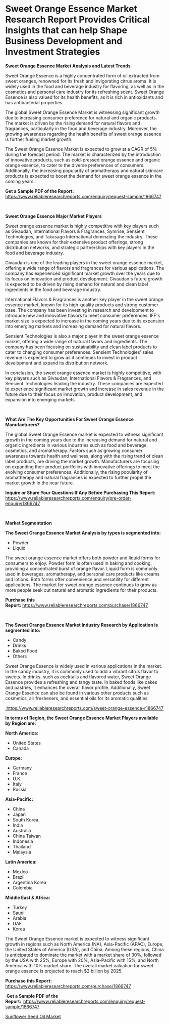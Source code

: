 <p><h1>Sweet Orange Essence Market Research Report Provides Critical Insights that can help Shape Business Development and Investment Strategies</h1></p><p><strong>Sweet Orange Essence Market Analysis and Latest Trends</strong></p>
<p><p>Sweet Orange Essence is a highly concentrated form of oil extracted from sweet oranges, renowned for its fresh and invigorating citrus aroma. It is widely used in the food and beverage industry for flavoring, as well as in the cosmetics and personal care industry for its refreshing scent. Sweet Orange Essence is also valued for its health benefits, as it is rich in antioxidants and has antibacterial properties.</p><p>The global Sweet Orange Essence Market is witnessing significant growth due to increasing consumer preference for natural and organic products. The market is driven by the rising demand for natural flavors and fragrances, particularly in the food and beverage industry. Moreover, the growing awareness regarding the health benefits of sweet orange essence is further fueling market growth.</p><p>The Sweet Orange Essence Market is expected to grow at a CAGR of 5% during the forecast period. The market is characterized by the introduction of innovative products, such as cold-pressed orange essence and organic orange essence, to cater to the diverse preferences of consumers. Additionally, the increasing popularity of aromatherapy and natural skincare products is expected to boost the demand for sweet orange essence in the coming years.</p></p>
<p><strong>Get a Sample PDF of the Report:&nbsp;</strong> <a href="https://www.reliableresearchreports.com/enquiry/request-sample/1866747">https://www.reliableresearchreports.com/enquiry/request-sample/1866747</a></p>
<p>&nbsp;</p>
<p><strong>Sweet Orange Essence Major Market Players</strong></p>
<p><p>Sweet orange essence market is highly competitive with key players such as Givaudan, International Flavors & Fragrances, Symrise, Sensient Technologies, and Takasago International dominating the industry. These companies are known for their extensive product offerings, strong distribution networks, and strategic partnerships with key players in the food and beverage industry.</p><p>Givaudan is one of the leading players in the sweet orange essence market, offering a wide range of flavors and fragrances for various applications. The company has experienced significant market growth over the years due to its focus on innovation and product development. Givaudan's future growth is expected to be driven by rising demand for natural and clean label ingredients in the food and beverage industry.</p><p>International Flavors & Fragrances is another key player in the sweet orange essence market, known for its high-quality products and strong customer base. The company has been investing in research and development to introduce new and innovative flavors to meet consumer preferences. IFF's market size is expected to increase in the coming years due to its expansion into emerging markets and increasing demand for natural flavors.</p><p>Sensient Technologies is also a major player in the sweet orange essence market, offering a wide range of natural flavors and ingredients. The company has been focusing on sustainability and clean label products to cater to changing consumer preferences. Sensient Technologies' sales revenue is expected to grow as it continues to invest in product development and expand its distribution network.</p><p>In conclusion, the sweet orange essence market is highly competitive, with key players such as Givaudan, International Flavors & Fragrances, and Sensient Technologies leading the industry. These companies are expected to experience significant market growth and increase in sales revenue in the future due to their focus on innovation, product development, and expansion into emerging markets.</p></p>
<p>&nbsp;</p>
<p><strong>What Are The Key Opportunities For Sweet Orange Essence Manufacturers?</strong></p>
<p><p>The global Sweet Orange Essence market is expected to witness significant growth in the coming years due to the increasing demand for natural and organic ingredients in various industries such as food and beverage, cosmetics, and aromatherapy. Factors such as growing consumer awareness towards health and wellness, along with the rising trend of clean label products, are driving the market growth. Manufacturers are focusing on expanding their product portfolios with innovative offerings to meet the evolving consumer preferences. Additionally, the rising popularity of aromatherapy and natural fragrances is expected to further propel the market growth in the near future.</p></p>
<p><strong>Inquire or Share Your Questions If Any Before Purchasing This Report:</strong> <a href="https://www.reliableresearchreports.com/enquiry/pre-order-enquiry/1866747">https://www.reliableresearchreports.com/enquiry/pre-order-enquiry/1866747</a></p>
<p>&nbsp;</p>
<p><strong>Market Segmentation</strong></p>
<p><strong>The Sweet Orange Essence Market Analysis by types is segmented into:</strong></p>
<p><ul><li>Powder</li><li>Liquid</li></ul></p>
<p><p>The sweet orange essence market offers both powder and liquid forms for consumers to enjoy. Powder form is often used in baking and cooking, providing a concentrated burst of orange flavor. Liquid form is commonly used in beverages, aromatherapy, and personal care products like creams and lotions. Both forms offer convenience and versatility for different applications. The market for sweet orange essence continues to grow as more people seek out natural and aromatic ingredients for their products.</p></p>
<p><strong>Purchase this Report:&nbsp;</strong><a href="https://www.reliableresearchreports.com/purchase/1866747">https://www.reliableresearchreports.com/purchase/1866747</a></p>
<p>&nbsp;</p>
<p><strong>The Sweet Orange Essence Market Industry Research by Application is segmented into:</strong></p>
<p><ul><li>Candy</li><li>Drinks</li><li>Baked Food</li><li>Others</li></ul></p>
<p><p>Sweet Orange Essence is widely used in various applications in the market. In the candy industry, it is commonly used to add a vibrant citrus flavor to sweets. In drinks, such as cocktails and flavored water, Sweet Orange Essence provides a refreshing and tangy taste. In baked foods like cakes and pastries, it enhances the overall flavor profile. Additionally, Sweet Orange Essence can also be found in various other products such as cosmetics, air fresheners, and essential oils for its aromatic qualities.</p></p>
<p><a href="https://www.reliableresearchreports.com/sweet-orange-essence-r1866747">&nbsp;https://www.reliableresearchreports.com/sweet-orange-essence-r1866747</a></p>
<p><strong>In terms of Region, the Sweet Orange Essence Market Players available by Region are:</strong></p>
<p>
    <p> <strong> North America: </strong>
        <ul>
            <li>United States</li>
            <li>Canada</li>
        </ul>
        </p> 
    <p> <strong> Europe: </strong>
        <ul>
            <li>Germany</li>
            <li>France</li>
            <li>U.K.</li>
            <li>Italy</li>
            <li>Russia</li>
        </ul>
        </p> 
    <p> <strong> Asia-Pacific: </strong>
        <ul>
            <li>China</li>
            <li>Japan</li>
            <li>South Korea</li>
            <li>India</li>
            <li>Australia</li>
            <li>China Taiwan</li>
            <li>Indonesia</li>
            <li>Thailand</li>
            <li>Malaysia</li>
        </ul>
        </p> 
    <p> <strong> Latin America: </strong>
        <ul>
            <li>Mexico</li>
            <li>Brazil</li>
            <li>Argentina Korea</li>
            <li>Colombia</li>
        </ul>
        </p> 
    <p> <strong> Middle East & Africa: </strong>
        <ul>
            <li>Turkey</li>
            <li>Saudi</li>
            <li>Arabia</li>
            <li>UAE</li>
            <li>Korea</li>
        </ul>
    </p>
    </p>
<p><p>The Sweet Orange Essence market is expected to witness significant growth in regions such as North America (NA), Asia-Pacific (APAC), Europe, the United States of America (USA), and China. Among these regions, China is anticipated to dominate the market with a market share of 30%, followed by the USA with 25%, Europe with 20%, Asia-Pacific with 15%, and North America with 10% market share. The overall market valuation for sweet orange essence is projected to reach $2 billion by 2025.</p></p>
<p><strong>Purchase this Report: </strong><a href="https://www.reliableresearchreports.com/purchase/1866747">https://www.reliableresearchreports.com/purchase/1866747</a></p>
<p>&nbsp;<strong>Get a Sample PDF of the Report:&nbsp;&nbsp;</strong><a href="https://www.reliableresearchreports.com/enquiry/request-sample/1866747">https://www.reliableresearchreports.com/enquiry/request-sample/1866747</a></p>
<p><strong></strong></p>
<p><p><a href="https://github.com/YashRP12/Market-Research-Report-List-4/blob/main/sunflower-seed-oil-market.md">Sunflower Seed Oil Market</a></p></p>